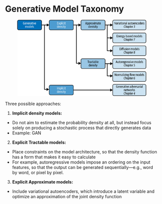# Generative Model Taxonomy

<figure><img src="../../.gitbook/assets/image (6) (1) (1) (1) (1) (1) (1) (1) (1) (1) (1).png" alt=""><figcaption></figcaption></figure>

Three possible approaches:

1. **Implicit density models:**

* Do not aim to estimate the probability density at all, but instead focus solely on producing a stochastic process that directly generates data
* Example: GAN

2. **Explicit Tractable models:**

* Place constraints on the model architecture, so that the density function has a form that makes it easy to calculate
* For example, autoregressive models impose an ordering on the input features, so that the output can be generated sequentially—e.g., word by word, or pixel by pixel.

3. **Explicit Approximate models:**

* Include variational autoencoders, which introduce a latent variable and optimize an approximation of the joint density function
